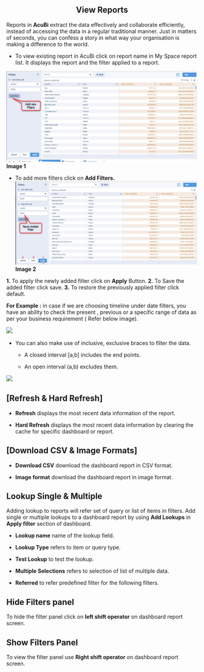 
<center><h2>View Reports</h2></center>

Reports in  **AcuBi**  extract the data effectively and collaborate efficiently, instead of accessing the data in a regular traditional manner. Just in matters of seconds, you can confess a story in what way your organisation is making a difference to the world.

- To view existing report in AcuBi click on report name in My Space report list. It displays the report and the filter applied to a report.

![enter image description here](https://raw.githubusercontent.com/sv18042016/fp1/a6bdd4710bbe48f663d83890c4fb392eb7f79181/images/New_version5/td_view_report_image1.png)
**Image 1**

-  To add more filters click on  **Add Filters.**
![enter image description here](https://raw.githubusercontent.com/sv18042016/fp1/970e317b2fcf1e9fa777b7a05d73c1ca7b122947/images/New_version5/td_view_report_image2.png)
**Image 2**

**1.** To apply the newly added filter click on  **Apply**  Button.
**2.** To Save the added filter click save.
**3.** To restore the previously applied filter click default.


**For Example :**  in case if we are choosing timeline under date filters, you have an ability to check the present , previous or a specific range of data as per your business requirement ( Refer below image).

![
](https://raw.githubusercontent.com/sv18042016/fp1/9ef51de09e4e5f49959a15ca5cdbf8c130c792b3/images/time.png)

-   You can also make use of inclusive, exclusive braces to filter the data.
    
    -   A closed interval [a,b] includes the end points.
        
    -   An open interval (a,b) excludes them.
        

![
](https://raw.githubusercontent.com/sv18042016/fp1/1f5814f39a56216832c77c94d75e8f9c6a2fb97a/images/date.png)


## [Refresh & Hard Refresh]

-   **Refresh**  displays the most recent data information of the report.
    
-   **Hard Refresh**  displays the most recent data information by clearing the cache for specific dashboard or report.
    

## [Download CSV & Image Formats]

-   **Download CSV**  download the dashboard report in CSV format.
    
-   **Image format**  download the dashboard report in image format.
    

## Lookup Single & Multiple

Adding lookup to reports will refer set of query or list of items in filters. Add single or multiple lookups to a dashboard report by using  **Add Lookups**  in  **Apply filter**  section of dashboard.

-   **Lookup name**  name of the lookup field.
    
-   **Lookup Type**  refers to item or query type.
    
-   **Test Lookup**  to test the lookup.
    
-   **Multiple Selections**  refers to selection of list of multiple data.
    
-   **Referred**  to refer predefined filter for the following filters.
    

## Hide Filters panel

To hide the filter panel click on  **left shift operator**  on dashboard report screen.

## Show Filters Panel

To view the filter panel use  **Right shift operator**  on dashboard report screen.

<!--stackedit_data:
eyJoaXN0b3J5IjpbLTg1NDQyNTI1MywyMzMzMjA1NTMsLTExOD
g1Mzg0NDddfQ==
-->